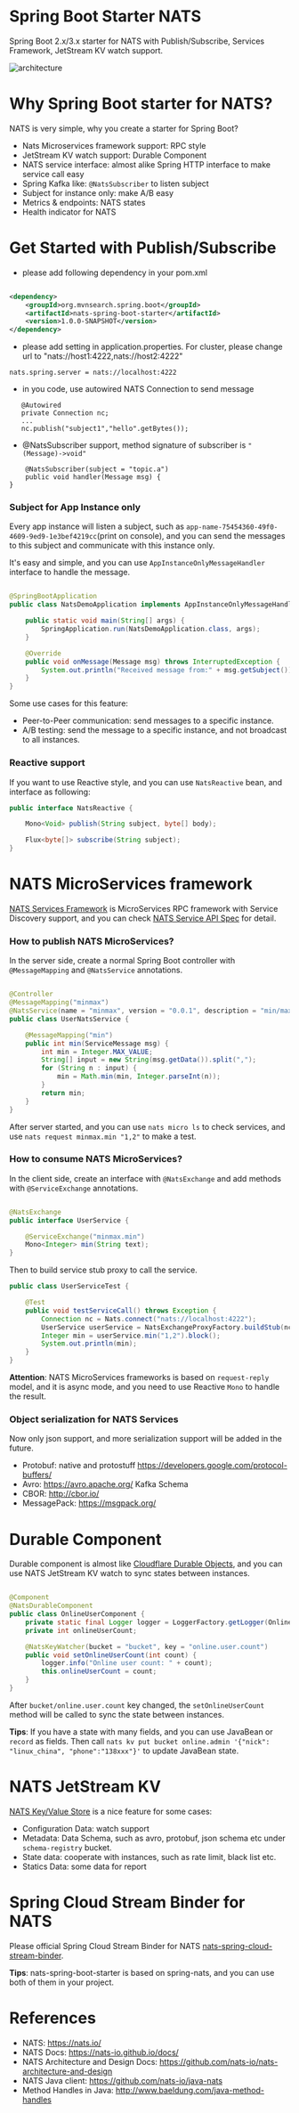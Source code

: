 Spring Boot Starter NATS
===========================
Spring Boot 2.x/3.x starter for NATS with Publish/Subscribe, Services Framework, JetStream KV watch support.

![architecture](architecture.png)

# Why Spring Boot starter for NATS?

NATS is very simple, why you create a starter for Spring Boot?

* Nats Microservices framework support: RPC style
* JetStream KV watch support: Durable Component
* NATS service interface: almost alike Spring HTTP interface to make service call easy
* Spring Kafka like: `@NatsSubscriber` to listen subject
* Subject for instance only: make A/B easy
* Metrics & endpoints: NATS states
* Health indicator for NATS

# Get Started with Publish/Subscribe

* please add following dependency in your pom.xml

```xml

<dependency>
    <groupId>org.mvnsearch.spring.boot</groupId>
    <artifactId>nats-spring-boot-starter</artifactId>
    <version>1.0.0-SNAPSHOT</version>
</dependency>
```

* please add setting in application.properties. For cluster, please change url to "nats://host1:4222,nats://host2:4222"

```
nats.spring.server = nats://localhost:4222
```

* in you code, use autowired NATS Connection to send message

```
   @Autowired
   private Connection nc;
   ...
   nc.publish("subject1","hello".getBytes());
```

* @NatsSubscriber support, method signature of subscriber is `"(Message)->void"`

```
    @NatsSubscriber(subject = "topic.a")
    public void handler(Message msg) {
}
```

### Subject for App Instance only

Every app instance will listen a subject, such as `app-name-75454360-49f0-4609-9ed9-1e3bef4219cc`(print on console),
and you can send the messages to this subject and communicate with this instance only.

It's easy and simple, and you can use `AppInstanceOnlyMessageHandler` interface to handle the message.

```java

@SpringBootApplication
public class NatsDemoApplication implements AppInstanceOnlyMessageHandler {

    public static void main(String[] args) {
        SpringApplication.run(NatsDemoApplication.class, args);
    }

    @Override
    public void onMessage(Message msg) throws InterruptedException {
        System.out.println("Received message from:" + msg.getSubject());
    }
}
```

Some use cases for this feature:

* Peer-to-Peer communication: send messages to a specific instance.
* A/B testing: send the message to a specific instance, and not broadcast to all instances.

### Reactive support

If you want to use Reactive style, and you can use `NatsReactive` bean, and interface as following:

```java
public interface NatsReactive {

    Mono<Void> publish(String subject, byte[] body);

    Flux<byte[]> subscribe(String subject);
}
```

# NATS MicroServices framework

[NATS Services Framework](https://natsbyexample.com/examples/services/intro/java) is MicroServices RPC framework with Service Discovery support,
and you can check [NATS Service API Spec](https://github.com/nats-io/nats-architecture-and-design/blob/main/adr/ADR-32.md) for detail.

### How to publish NATS MicroServices?

In the server side, create a normal Spring Boot controller with `@MessageMapping` and `@NatsService` annotations.

```java

@Controller
@MessageMapping("minmax")
@NatsService(name = "minmax", version = "0.0.1", description = "min/max number service")
public class UserNatsService {

    @MessageMapping("min")
    public int min(ServiceMessage msg) {
        int min = Integer.MAX_VALUE;
        String[] input = new String(msg.getData()).split(",");
        for (String n : input) {
            min = Math.min(min, Integer.parseInt(n));
        }
        return min;
    }
}
```

After server started, and you can use `nats micro ls` to check services, and use `nats request minmax.min "1,2"` to make a test.

### How to consume NATS MicroServices?

In the client side, create an interface with `@NatsExchange` and add methods with `@ServiceExchange` annotations.

```java

@NatsExchange
public interface UserService {

    @ServiceExchange("minmax.min")
    Mono<Integer> min(String text);
}
```

Then to build service stub proxy to call the service.

```java
public class UserServiceTest {

    @Test
    public void testServiceCall() throws Exception {
        Connection nc = Nats.connect("nats://localhost:4222");
        UserService userService = NatsExchangeProxyFactory.buildStub(nc, UserService.class);
        Integer min = userService.min("1,2").block();
        System.out.println(min);
    }
}
```

**Attention**: NATS MicroServices frameworks is based on `request-reply` model, and it is async mode, and you need to use Reactive `Mono` to handle the result.

### Object serialization for NATS Services

Now only json support, and more serialization support will be added in the future.

* Protobuf: native and protostuff https://developers.google.com/protocol-buffers/
* Avro: https://avro.apache.org/ Kafka Schema
* CBOR: http://cbor.io/
* MessagePack: https://msgpack.org/

# Durable Component

Durable component is almost like [Cloudflare Durable Objects](https://developers.cloudflare.com/durable-objects/),
and you can use NATS JetStream KV watch to sync states between instances.

```java

@Component
@NatsDurableComponent
public class OnlineUserComponent {
    private static final Logger logger = LoggerFactory.getLogger(OnlineUserComponent.class);
    private int onlineUserCount;

    @NatsKeyWatcher(bucket = "bucket", key = "online.user.count")
    public void setOnlineUserCount(int count) {
        logger.info("Online user count: " + count);
        this.onlineUserCount = count;
    }
}
```

After `bucket/online.user.count` key changed, the `setOnlineUserCount` method will be called to sync the state between instances.

**Tips**: If you have a state with many fields, and you can use JavaBean or `record` as fields.
Then call `nats kv put bucket online.admin '{"nick": "linux_china", "phone":"138xxx"}'` to update JavaBean state.

# NATS JetStream KV

[NATS Key/Value Store](https://docs.nats.io/nats-concepts/jetstream/key-value-store) is a nice feature for some cases:

* Configuration Data: watch support
* Metadata: Data Schema, such as avro, protobuf, json schema etc under `schema-registry` bucket.
* State data: cooperate with instances, such as rate limit, black list etc.
* Statics Data: some data for report

# Spring Cloud Stream Binder for NATS

Please official Spring Cloud Stream Binder for NATS [nats-spring-cloud-stream-binder](https://github.com/nats-io/spring-nats).

**Tips**: nats-spring-boot-starter is based on spring-nats, and you can use both of them in your project.

# References

* NATS:  https://nats.io/
* NATS Docs: https://nats-io.github.io/docs/
* NATS Architecture and Design Docs: https://github.com/nats-io/nats-architecture-and-design
* NATS Java client: https://github.com/nats-io/java-nats
* Method Handles in Java: http://www.baeldung.com/java-method-handles
